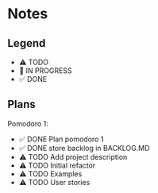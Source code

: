 # Notes

## Legend
- ⚠ TODO
- 🚧 IN PROGRESS
- ✅ DONE

## Plans
Pomodoro 1:
- ✅ DONE Plan pomodoro 1
- ✅ DONE store backlog in BACKLOG.MD
- ⚠ TODO Add project description
- ⚠ TODO Initial refactor
- ⚠ TODO Examples
- ⚠ TODO User stories